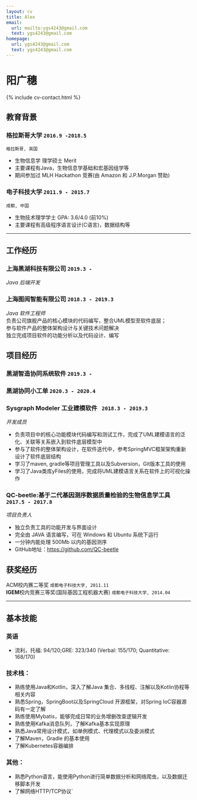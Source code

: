 ```yaml
---
layout: cv
title: Alex
email:
  url: mailto:ygs4243@gmail.com
  text: ygs4243@gmail.com
homepage:
  url: ygs4243@gmail.com
  text: ygs4243@gmail.com
---
```


# 阳广穗

<!--
include contact information from the front matter
Supported arguments:

    - homepage: url, text
        - phone
        - email
-->

{% include cv-contact.html %}

## 教育背景

### **格拉斯哥大学** `2016.9 -2018.5`

```
格拉斯哥, 英国
```

- 生物信息学 理学硕士 Merit
- 主要课程有Java，生物信息学基础和宏基因组学等
- 期间参加过 MLH Hackathon 竞赛(由 Amazon 和 J.P.Morgan 赞助)

### **电子科技大学** `2011.9 - 2015.7`

```
成都, 中国
```

- 生物技术理学学士 GPA: 3.6/4.0 (前10%)
- 主要课程有高级程序语言设计(C语言)，数据结构等

---



## 工作经历

### **上海黑湖科技有限公司** `2019.3 -`

_Java 后端开发_<br>



### **上海图阅智能有限公司** `2018.3 - 2019.3`

_Java 软件工程师_<br>
负责公司旗舰产品的核心模块的代码编写，整合UML模型至软件底层；<br>参与软件产品的整体架构设计与关键技术问题解决<br>独立完成项目软件的功能分析以及代码设计、编写<br>



## 项目经历

### **黑湖智造协同系统软件** `2019.3 -`



### **黑湖协同小工单** `2020.3 - 2020.4`



### **Sysgraph Modeler 工业建模软件** ` 2018.3 - 2019.3`

_开发成员_

- 负责项目中的核心功能模块代码编写和测试工作，完成了UML建模语言的泛化、关联等关系嵌入到软件底层模型中
- 参与了软件的整体架构设计，在软件迭代中，参考SpringMVC框架架构重新设计了软件底层结构
- 学习了maven, gradle等项目管理工具以及Subversion，Git版本工具的使用
- 学习了Java类库yFiles的使用，完成将UML建模语言关系在软件上的可视化操作

### **QC-beetle:基于二代基因测序数据质量检验的生物信息学工具** ` 2017.5 - 2017.8`

_项目负责人_

- 独立负责工具的功能开发与界面设计
- 完全由 JAVA 语言编写，可在 Windows 和 Ubuntu 系统下运行
- 一分钟内能处理 500Mb 以内的基因测序
- GitHub地址：https://github.com/QC-beetle



## 获奖经历

ACM校内赛二等奖 `成都电子科技大学, 2011.11` <br>**IGEM**校内竞赛三等奖(国际基因工程机器大赛) `成都电子科技大学, 2014.04` <br>

---

## 基本技能

### 英语

- 流利，托福: 94/120;GRE: 323/340 (Verbal: 155/170; Quantitative: 168/170)

### 技术栈：

- 熟练使用Java和Kotlin，深入了解Java 集合、多线程、注解以及Kotlin协程等相关内容
- 熟悉Spring，SpringBoot以及SpringCloud 开源框架，对Spring IoC容器源码有一定了解
- 熟练使用Mybatis，能够完成日常的业务增删改查逻辑开发
- 熟练使用Kafka消息队列，了解Kafka基本实现原理
- 熟悉Java常用设计模式，如单例模式、代理模式以及委派模式
- 了解Maven，Gradle 的基本使用
- 了解Kubernetes容器编排

### 其他：

- 熟悉Python语言，能使用Python进行简单数据分析和网络爬虫，以及数据迁移脚本开发
- 了解网络HTTP/TCP协议`

<!-- ### Footer

Last updated: Aug 2020 -->
